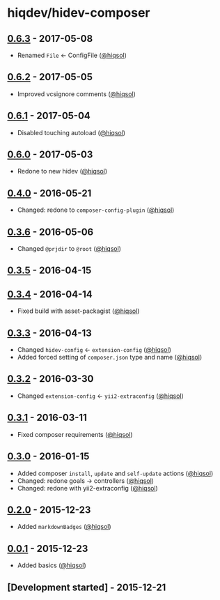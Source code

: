 # hiqdev/hidev-composer

## [0.6.3] - 2017-05-08

- Renamed `File` <- ConfigFile ([@hiqsol])

## [0.6.2] - 2017-05-05

- Improved vcsignore comments ([@hiqsol])

## [0.6.1] - 2017-05-04

- Disabled touching autoload ([@hiqsol])

## [0.6.0] - 2017-05-03

- Redone to new hidev ([@hiqsol])

## [0.4.0] - 2016-05-21

- Changed: redone to `composer-config-plugin` ([@hiqsol])

## [0.3.6] - 2016-05-06

- Changed `@prjdir` to `@root` ([@hiqsol])

## [0.3.5] - 2016-04-15

## [0.3.4] - 2016-04-14

- Fixed build with asset-packagist ([@hiqsol])

## [0.3.3] - 2016-04-13

- Changed `hidev-config` <- `extension-config` ([@hiqsol])
- Added forced setting of `composer.json` type and name ([@hiqsol])

## [0.3.2] - 2016-03-30

- Changed `extension-config` <- `yii2-extraconfig` ([@hiqsol])

## [0.3.1] - 2016-03-11

- Fixed composer requirements ([@hiqsol])

## [0.3.0] - 2016-01-15

- Added composer `install`, `update` and `self-update` actions ([@hiqsol])
- Changed: redone goals -> controllers ([@hiqsol])
- Changed: redone with yii2-extraconfig ([@hiqsol])

## [0.2.0] - 2015-12-23

- Added `markdownBadges` ([@hiqsol])

## [0.0.1] - 2015-12-23

- Added basics ([@hiqsol])

## [Development started] - 2015-12-21

[@hiqsol]: https://github.com/hiqsol
[sol@hiqdev.com]: https://github.com/hiqsol
[@SilverFire]: https://github.com/SilverFire
[d.naumenko.a@gmail.com]: https://github.com/SilverFire
[@tafid]: https://github.com/tafid
[andreyklochok@gmail.com]: https://github.com/tafid
[@BladeRoot]: https://github.com/BladeRoot
[bladeroot@gmail.com]: https://github.com/BladeRoot
[Under development]: https://github.com/hiqdev/hidev-composer/compare/0.6.2...HEAD
[0.4.0]: https://github.com/hiqdev/hidev-composer/compare/0.3.6...0.4.0
[0.3.6]: https://github.com/hiqdev/hidev-composer/compare/0.3.5...0.3.6
[0.3.5]: https://github.com/hiqdev/hidev-composer/compare/0.3.4...0.3.5
[0.3.4]: https://github.com/hiqdev/hidev-composer/compare/0.3.3...0.3.4
[0.3.3]: https://github.com/hiqdev/hidev-composer/compare/0.3.2...0.3.3
[0.3.2]: https://github.com/hiqdev/hidev-composer/compare/0.3.1...0.3.2
[0.3.1]: https://github.com/hiqdev/hidev-composer/compare/0.3.0...0.3.1
[0.3.0]: https://github.com/hiqdev/hidev-composer/compare/0.2.0...0.3.0
[0.2.0]: https://github.com/hiqdev/hidev-composer/compare/0.0.1...0.2.0
[0.0.1]: https://github.com/hiqdev/hidev-composer/releases/tag/0.0.1
[0.6.0]: https://github.com/hiqdev/hidev-composer/compare/0.4.0...0.6.0
[0.6.1]: https://github.com/hiqdev/hidev-composer/compare/0.6.0...0.6.1
[0.6.2]: https://github.com/hiqdev/hidev-composer/compare/0.6.1...0.6.2
[0.6.3]: https://github.com/hiqdev/hidev-composer/compare/0.6.2...0.6.3
